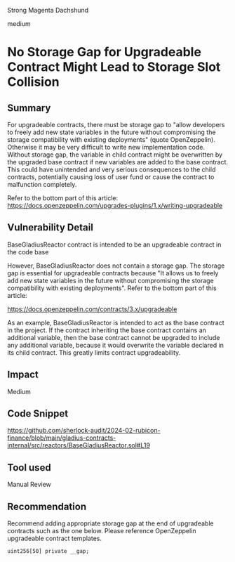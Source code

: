 Strong Magenta Dachshund

medium

# No Storage Gap for Upgradeable Contract Might Lead to Storage Slot Collision

## Summary

For upgradeable contracts, there must be storage gap to "allow developers to freely add new state variables in the future without compromising the storage compatibility with existing deployments" (quote OpenZeppelin). Otherwise it may be very difficult to write new implementation code. Without storage gap, the variable in child contract might be overwritten by the upgraded base contract if new variables are added to the base contract. This could have unintended and very serious consequences to the child contracts, potentially causing loss of user fund or cause the contract to malfunction completely.

Refer to the bottom part of this article: https://docs.openzeppelin.com/upgrades-plugins/1.x/writing-upgradeable

## Vulnerability Detail

BaseGladiusReactor contract is intended to be an upgradeable contract in the code base

However, BaseGladiusReactor does not contain a storage gap. The storage gap is essential for upgradeable contracts because "It allows us to freely add new state variables in the future without compromising the storage compatibility with existing deployments". Refer to the bottom part of this article:

https://docs.openzeppelin.com/contracts/3.x/upgradeable

As an example, BaseGladiusReactor is intended to act as the base contract in the project. If the contract inheriting the base contract contains an additional variable, then the base contract cannot be upgraded to include any additional variable, because it would overwrite the variable declared in its child contract. This greatly limits contract upgradeability.

## Impact
 Medium

## Code Snippet
https://github.com/sherlock-audit/2024-02-rubicon-finance/blob/main/gladius-contracts-internal/src/reactors/BaseGladiusReactor.sol#L19

## Tool used
Manual Review

## Recommendation
Recommend adding appropriate storage gap at the end of upgradeable contracts such as the one below. Please reference OpenZeppelin upgradeable contract templates.
```solidity
uint256[50] private __gap;
```
